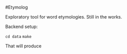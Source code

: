#Etymolog

Exploratory tool for word etymologies. Still in the works.

Backend setup:

`cd data`
`make`

That will produce
